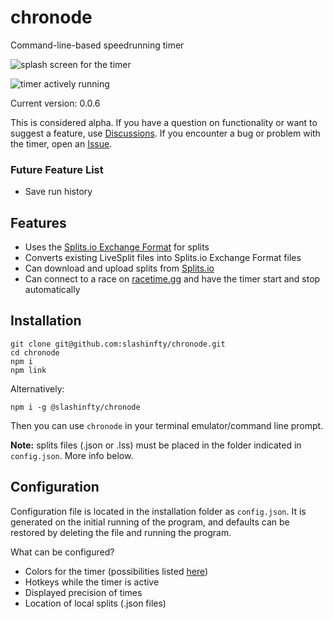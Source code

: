 # chronode
Command-line-based speedrunning timer

![splash screen for the timer](https://i.ibb.co/DLdcSsG/Screenshot-20220522-130558.png)

![timer actively running](https://i.ibb.co/n8SVT9w/Screenshot-20220522-130803.png)

Current version: 0.0.6

This is considered alpha. If you have a question on functionality or want to suggest a feature, use [Discussions](https://github.com/slashinfty/chronode/discussions). If you encounter a bug or problem with the timer, open an [Issue](https://github.com/slashinfty/chronode/issues).

### Future Feature List
* Save run history

## Features
* Uses the [Splits.io Exchange Format](https://splits.io/timers/exchange) for splits
* Converts existing LiveSplit files into Splits.io Exchange Format files
* Can download and upload splits from [Splits.io](https://splits.io/)
* Can connect to a race on [racetime.gg](https://racetime.gg/) and have the timer start and stop automatically

## Installation
```
git clone git@github.com:slashinfty/chronode.git
cd chronode
npm i
npm link
```

Alternatively:
```
npm i -g @slashinfty/chronode
```

Then you can use `chronode` in your terminal emulator/command line prompt.

**Note:** splits files (.json or .lss) must be placed in the folder indicated in `config.json`. More info below.

## Configuration
Configuration file is located in the installation folder as `config.json`. It is generated on the initial running of the program, and defaults can be restored by deleting the file and running the program.

What can be configured?
* Colors for the timer (possibilities listed [here](https://github.com/chalk/chalk#colors))
* Hotkeys while the timer is active
* Displayed precision of times
* Location of local splits (.json files)
